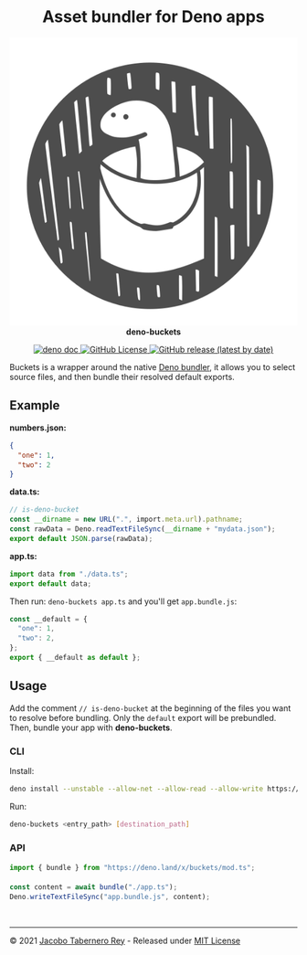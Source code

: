 <h1 align="center">Asset bundler for Deno apps</h1>

<p align="center">
  <img src="https://raw.githubusercontent.com/jacoborus/deno-buckets/main/example/deno-bucket-logo.svg" alt="deno-buckets logo"><br>
  <b>deno-buckets</b><br>
</p>
<p align="center">

<a href="https://doc.deno.land/https/raw.githubusercontent.com%2Fjacoborus%2Fdeno-buckets%2Fmain%2Fmod.ts">
  <img src="https://doc.deno.land/badge.svg" alt="deno doc">
</a>

<a href="https://github.com/jacoborus/deno-buckets/blob/main/LICENSE">
  <img alt="GitHub License" src="https://img.shields.io/github/license/jacoborus/deno-buckets">
</a>

<a href="https://github.com/jacoborus/deno-buckets/releases">
  <img alt="GitHub release (latest by date)" src="https://img.shields.io/github/v/release/jacoborus/deno-buckets">
</a>
</p>

Buckets is a wrapper around the native
[Deno bundler](https://deno.land/manual/tools/bundler), it allows you to select
source files, and then bundle their resolved default exports.

## Example

**numbers.json:**

```json
{
  "one": 1,
  "two": 2
}
```

**data.ts:**

```typescript
// is-deno-bucket
const __dirname = new URL(".", import.meta.url).pathname;
const rawData = Deno.readTextFileSync(__dirname + "mydata.json");
export default JSON.parse(rawData);
```

**app.ts:**

```typescript
import data from "./data.ts";
export default data;
```

Then run: `deno-buckets app.ts` and you'll get `app.bundle.js`:

```typescript
const __default = {
  "one": 1,
  "two": 2,
};
export { __default as default };
```

## Usage

Add the comment `// is-deno-bucket` at the beginning of the files you want to
resolve before bundling. Only the `default` export will be prebundled. Then,
bundle your app with **deno-buckets**.

### CLI

Install:

```sh
deno install --unstable --allow-net --allow-read --allow-write https://deno.land/x/buckets/deno-buckets.ts
```

Run:

```sh
deno-buckets <entry_path> [destination_path]
```

### API

```typescript
import { bundle } from "https://deno.land/x/buckets/mod.ts";

const content = await bundle("./app.ts");
Deno.writeTextFileSync("app.bundle.js", content);
```

<br>

---

© 2021 [Jacobo Tabernero Rey](http://jacoborus.codes) - Released under
[MIT License](https://raw.github.com/jacoborus/deno-buckets/main/LICENSE)
